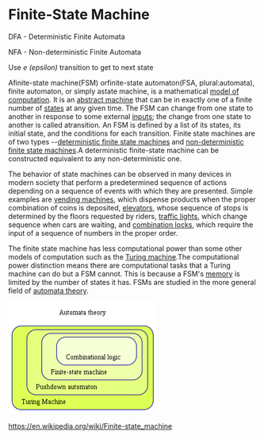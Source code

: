 # Finite-State Machine

DFA - Deterministic Finite Automata

NFA - Non-deterministic Finite Automata

Use *e (epsilon)* transition to get to next state

Afinite-state machine(FSM) orfinite-state automaton(FSA, plural:automata), finite automaton, or simply astate machine, is a mathematical [model of computation](https://en.wikipedia.org/wiki/Model_of_computation). It is an [abstract machine](https://en.wikipedia.org/wiki/Abstract_machine) that can be in exactly one of a finite number of [states](https://en.wikipedia.org/wiki/State_(computer_science)) at any given time. The FSM can change from one state to another in response to some external [inputs](https://en.wikipedia.org/wiki/Input_(computer_science)); the change from one state to another is called atransition. An FSM is defined by a list of its states, its initial state, and the conditions for each transition. Finite state machines are of two types --[deterministic finite state machines](https://en.wikipedia.org/wiki/Deterministic_finite_automaton) and [non-deterministic finite state machines](https://en.wikipedia.org/wiki/Nondeterministic_finite_automaton).A deterministic finite-state machine can be constructed equivalent to any non-deterministic one.

The behavior of state machines can be observed in many devices in modern society that perform a predetermined sequence of actions depending on a sequence of events with which they are presented. Simple examples are [vending machines](https://en.wikipedia.org/wiki/Vending_machine), which dispense products when the proper combination of coins is deposited, [elevators](https://en.wikipedia.org/wiki/Elevator), whose sequence of stops is determined by the floors requested by riders, [traffic lights](https://en.wikipedia.org/wiki/Traffic_light), which change sequence when cars are waiting, and [combination locks](https://en.wikipedia.org/wiki/Combination_lock), which require the input of a sequence of numbers in the proper order.

The finite state machine has less computational power than some other models of computation such as the [Turing machine](https://en.wikipedia.org/wiki/Turing_machine).The computational power distinction means there are computational tasks that a Turing machine can do but a FSM cannot. This is because a FSM's [memory](https://en.wikipedia.org/wiki/Computer_memory) is limited by the number of states it has. FSMs are studied in the more general field of [automata theory](https://en.wikipedia.org/wiki/Automata_theory).

![image](media/Finite-State-Machine-image1.png)

<https://en.wikipedia.org/wiki/Finite-state_machine>
